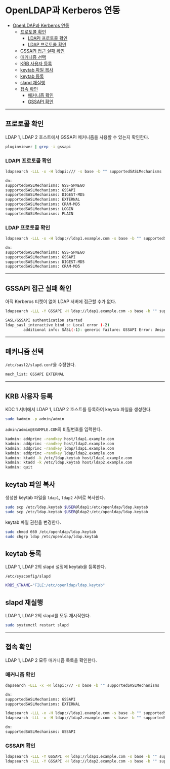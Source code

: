 # OpenLDAP과 Kerberos 연동

- [OpenLDAP과 Kerberos 연동](#openldap%ea%b3%bc-kerberos-%ec%97%b0%eb%8f%99)
  - [프로토콜 확인](#%ed%94%84%eb%a1%9c%ed%86%a0%ec%bd%9c-%ed%99%95%ec%9d%b8)
    - [LDAPI 프로토콜 확인](#ldapi-%ed%94%84%eb%a1%9c%ed%86%a0%ec%bd%9c-%ed%99%95%ec%9d%b8)
    - [LDAP 프로토콜 확인](#ldap-%ed%94%84%eb%a1%9c%ed%86%a0%ec%bd%9c-%ed%99%95%ec%9d%b8)
  - [GSSAPI 접근 실패 확인](#gssapi-%ec%a0%91%ea%b7%bc-%ec%8b%a4%ed%8c%a8-%ed%99%95%ec%9d%b8)
  - [매커니즘 선택](#%eb%a7%a4%ec%bb%a4%eb%8b%88%ec%a6%98-%ec%84%a0%ed%83%9d)
  - [KRB 사용자 등록](#krb-%ec%82%ac%ec%9a%a9%ec%9e%90-%eb%93%b1%eb%a1%9d)
  - [keytab 파일 복사](#keytab-%ed%8c%8c%ec%9d%bc-%eb%b3%b5%ec%82%ac)
  - [keytab 등록](#keytab-%eb%93%b1%eb%a1%9d)
  - [slapd 재실행](#slapd-%ec%9e%ac%ec%8b%a4%ed%96%89)
  - [접속 확인](#%ec%a0%91%ec%86%8d-%ed%99%95%ec%9d%b8)
    - [매커니즘 확인](#%eb%a7%a4%ec%bb%a4%eb%8b%88%ec%a6%98-%ed%99%95%ec%9d%b8)
    - [GSSAPI 확인](#gssapi-%ed%99%95%ec%9d%b8)

---

## 프로토콜 확인

LDAP 1, LDAP 2 호스트에서 GSSAPI 메커니즘을 사용할 수 있는지 확인한다.

```bash
pluginviewer | grep -i gssapi
```

### LDAPI 프로토콜 확인

```bash
ldapsearch -LLL -x -H ldapi:/// -s base -b "" supportedSASLMechanisms
```

```bash
dn:
supportedSASLMechanisms: GSS-SPNEGO
supportedSASLMechanisms: GSSAPI
supportedSASLMechanisms: DIGEST-MD5
supportedSASLMechanisms: EXTERNAL
supportedSASLMechanisms: CRAM-MD5
supportedSASLMechanisms: LOGIN
supportedSASLMechanisms: PLAIN
```

### LDAP 프로토콜 확인

```bash
ldapsearch -LLL -x -H ldap://ldap1.example.com -s base -b "" supportedSASLMechanisms
```

```bash
dn:
supportedSASLMechanisms: GSS-SPNEGO
supportedSASLMechanisms: GSSAPI
supportedSASLMechanisms: DIGEST-MD5
supportedSASLMechanisms: CRAM-MD5
```

---

## GSSAPI 접근 실패 확인

아직 Kerberos 티켓이 없어 LDAP 서버에 접근할 수가 없다.

```bash
ldapsearch -LLL -Y GSSAPI -H ldap://ldap1.example.com -s base -b "" supportedSASLMechanisms
```

```bash
SASL/GSSAPI authentication started
ldap_sasl_interactive_bind_s: Local error (-2)
        additional info: SASL(-1): generic failure: GSSAPI Error: Unspecified GSS failure.  Minor code may provide more information (No Kerberos credentials available (default cache: KEYRING:persistent:1000))
```

---

## 매커니즘 선택

`/etc/sasl2/slapd.conf`을 수정한다.

```bash
mech_list: GSSAPI EXTERNAL
```

---

## KRB 사용자 등록

KDC 1 서버에서 LDAP 1, LDAP 2 호스트를 등록하여 keytab 파일을 생성한다.

```bash
sudo kadmin -p admin/admin
```

`admin/admin@EXAMPLE.COM`의 비밀번호를 입력한다.

```bash
kadmin: addprinc -randkey host/ldap1.example.com
kadmin: addprinc -randkey host/ldap2.example.com
kadmin: addprinc -randkey ldap/ldap1.example.com
kadmin: addprinc -randkey ldap/ldap2.example.com
kadmin: ktadd -k /etc/ldap.keytab host/ldap1.example.com
kadmin: ktadd -k /etc/ldap.keytab host/ldap2.example.com
kadmin: quit
```

## keytab 파일 복사

생성한 keytab 파일을 `ldap1`, `ldap2` 서버로 복사한다.

```bash
sudo scp /etc/ldap.keytab $USER@ldap1:/etc/openldap/ldap.keytab
sudo scp /etc/ldap.keytab $USER@ldap2:/etc/openldap/ldap.keytab
```

keytab 파일 권한을 변경한다.

```bash
sudo chmod 660 /etc/openldap/ldap.keytab
sudo chgrp ldap /etc/openldap/ldap.keytab
```

## keytab 등록

LDAP 1, LDAP 2의 slapd 설정에 keytab을 등록한다.

`/etc/sysconfig/slapd`

```bash
KRB5_KTNAME="FILE:/etc/openldap/ldap.keytab"
```

## slapd 재실행

LDAP 1, LDAP 2의 slapd를 모두 재시작한다.

```bash
sudo systemctl restart slapd
```

---

## 접속 확인

LDAP 1, LDAP 2 모두 매커니즘 목록을 확인한다.

### 매커니즘 확인

```bash
dapsearch -LLL -x -H ldapi:/// -s base -b "" supportedSASLMechanisms
```

```bash
dn:
supportedSASLMechanisms: GSSAPI
supportedSASLMechanisms: EXTERNAL
```

```bash
ldapsearch -LLL -x -H ldap://ldap1.example.com -s base -b "" supportedSASLMechanisms
ldapsearch -LLL -x -H ldap://ldap2.example.com -s base -b "" supportedSASLMechanisms
```

```bash
dn:
supportedSASLMechanisms: GSSAPI
```

### GSSAPI 확인

```bash
ldapsearch -LLL -Y GSSAPI -H ldap://ldap1.example.com -s base -b "" supportedSASLMechanisms
ldapsearch -LLL -Y GSSAPI -H ldap://ldap2.example.com -s base -b "" supportedSASLMechanisms
```